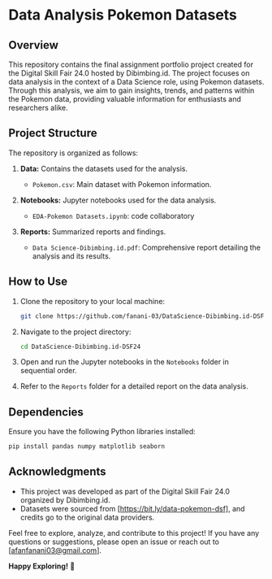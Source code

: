 # Data Analysis Pokemon Datasets


## Overview
This repository contains the final assignment portfolio project created for the Digital Skill Fair 24.0 hosted by Dibimbing.id. The project focuses on data analysis in the context of a Data Science role, using Pokemon datasets. Through this analysis, we aim to gain insights, trends, and patterns within the Pokemon data, providing valuable information for enthusiasts and researchers alike.

## Project Structure
The repository is organized as follows:

1. **Data:** Contains the datasets used for the analysis.
   - `Pokemon.csv`: Main dataset with Pokemon information.

2. **Notebooks:** Jupyter notebooks used for the data analysis.
   - `EDA-Pokemon Datasets.ipynb`: code collaboratory 

3. **Reports:** Summarized reports and findings.
   - `Data Science-Dibimbing.id.pdf`: Comprehensive report detailing the analysis and its results.

## How to Use
1. Clone the repository to your local machine:

   ```bash
   git clone https://github.com/fanani-03/DataScience-Dibimbing.id-DSF24.git
   ```

2. Navigate to the project directory:

   ```bash
   cd DataScience-Dibimbing.id-DSF24
   ```

3. Open and run the Jupyter notebooks in the `Notebooks` folder in sequential order.

4. Refer to the `Reports` folder for a detailed report on the data analysis.

## Dependencies
Ensure you have the following Python libraries installed:

```bash
pip install pandas numpy matplotlib seaborn 
```

## Acknowledgments
- This project was developed as part of the Digital Skill Fair 24.0 organized by Dibimbing.id.
- Datasets were sourced from [https://bit.ly/data-pokemon-dsf], and credits go to the original data providers.

Feel free to explore, analyze, and contribute to this project! If you have any questions or suggestions, please open an issue or reach out to [afanfanani03@gmail.com].

**Happy Exploring!** 🚀
